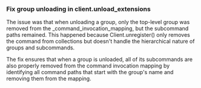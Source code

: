 ### Fix group unloading in client.unload_extensions

The issue was that when unloading a group, only the top-level group was
removed from the _command_invocation_mapping, but the subcommand paths
remained. This happened because Client.unregister() only removes the
command from collections but doesn't handle the hierarchical nature of
groups and subcommands.

The fix ensures that when a group is unloaded, all of its subcommands
are also properly removed from the command invocation mapping by
identifying all command paths that start with the group's name and
removing them from the mapping.